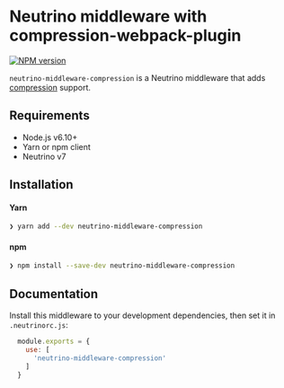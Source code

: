 # Neutrino middleware with compression-webpack-plugin
[![NPM version][npm-image]][npm-url]

`neutrino-middleware-compression` is a Neutrino middleware that adds
[compression][compression] support.

## Requirements

- Node.js v6.10+
- Yarn or npm client
- Neutrino v7

## Installation

#### Yarn

```bash
❯ yarn add --dev neutrino-middleware-compression
```

#### npm

```bash
❯ npm install --save-dev neutrino-middleware-compression
```

## Documentation

Install this middleware to your development dependencies, then set it in
`.neutrinorc.js`:

```js
  module.exports = {
    use: [
      'neutrino-middleware-compression'
    ]
  }
```

[compression]: https://github.com/webpack-contrib/compression-webpack-plugin
[npm-image]: https://img.shields.io/npm/v/neutrino-middleware-compression.svg
[npm-url]: https://npmjs.org/package/neutrino-middleware-compression
